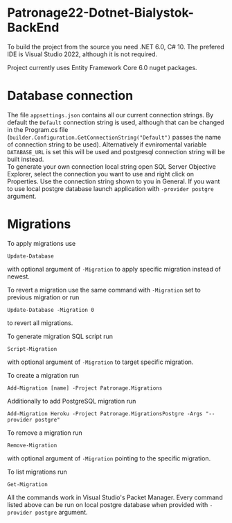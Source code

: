 # Patronage22-Dotnet-Bialystok-BackEnd

To build the project from the source you need .NET 6.0, C# 10. The prefered IDE is Visual Studio 2022, although it is not required.

Project currently uses Entity Framework Core 6.0 nuget packages.

# Database connection

The file `appsettings.json` contains all our current connection strings. By default the `Default` connection string is used, although that can be changed in the Program.cs file (`builder.Configuration.GetConnectionString("Default")` passes the name of connection string to be used).
Alternatively if evniromental variable `DATABASE_URL` is set this will be used and postgresql connection string will be built instead.\
To generate your own connection local string open SQL Server Objective Explorer, select the connection you want to use and right click on Properties. Use the connection string shown to you in General.
If you want to use local postgre database launch application with `-provider postgre` argument.

# Migrations
To apply migrations use 

```
Update-Database
```

with optional argument of `-Migration` to apply specific migration instead of newest.

To revert a migration use the same command with `-Migration` set to previous migration or run 

```
Update-Database -Migration 0
```

to revert all migrations.

To generate migration SQL script run
```
Script-Migration
```
with optional argument of `-Migration` to target specific migration.

To create a migration run
```
Add-Migration [name] -Project Patronage.Migrations
```
Additionally to add PostgreSQL migration run
```
Add-Migration Heroku -Project Patronage.MigrationsPostgre -Args "--provider postgre"
```
To remove a migration run
```
Remove-Migration
```
with optional argument of `-Migration` pointing to the specific migration.

To list migrations run
```
Get-Migration
```

All the commands work in Visual Studio's Packet Manager.
Every command listed above can be run on local postgre database when provided with `-provider postgre` argument.
